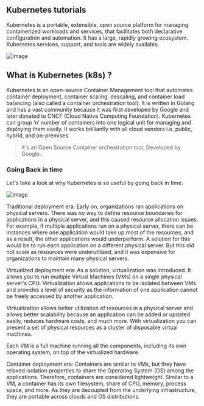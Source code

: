 ## Kubernetes tutorials

Kubernetes is a portable, extensible, open source platform for managing containerized workloads and services, that facilitates both declarative configuration and automation. It has a large, rapidly growing ecosystem. Kubernetes services, support, and tools are widely available.


![image](https://github.com/itanand/devops-for-all/assets/38817976/a2d162f9-3df3-455a-a49e-e75c931c37aa)


## What is Kubernetes (k8s) ?

Kubernetes is an open-source Container Management tool that automates container deployment, container scaling, descaling, and container load balancing (also called a container orchestration tool). It is written in Golang and has a vast community because it was first developed by Google and later donated to CNCF (Cloud Native Computing Foundation). Kubernetes can group ‘n’ number of containers into one logical unit for managing and deploying them easily. It works brilliantly with all cloud vendors i.e. public, hybrid, and on-premises. 

> It's an Open Source Container orchestration tool, Developed by Google.

### Going Back in time 

Let's take a look at why Kubernetes is so useful by going back in time.

![image](https://github.com/itanand/devops-for-all/assets/38817976/11379c1c-aa7d-44d5-a618-ffa69b83da91)

Traditional deployment era: Early on, organizations ran applications on physical servers. There was no way to define resource boundaries for applications in a physical server, and this caused resource allocation issues. For example, if multiple applications run on a physical server, there can be instances where one application would take up most of the resources, and as a result, the other applications would underperform. A solution for this would be to run each application on a different physical server. But this did not scale as resources were underutilized, and it was expensive for organizations to maintain many physical servers.

Virtualized deployment era: As a solution, virtualization was introduced. It allows you to run multiple Virtual Machines (VMs) on a single physical server's CPU. Virtualization allows applications to be isolated between VMs and provides a level of security as the information of one application cannot be freely accessed by another application.

Virtualization allows better utilization of resources in a physical server and allows better scalability because an application can be added or updated easily, reduces hardware costs, and much more. With virtualization you can present a set of physical resources as a cluster of disposable virtual machines.

Each VM is a full machine running all the components, including its own operating system, on top of the virtualized hardware.

Container deployment era: Containers are similar to VMs, but they have relaxed isolation properties to share the Operating System (OS) among the applications. Therefore, containers are considered lightweight. Similar to a VM, a container has its own filesystem, share of CPU, memory, process space, and more. As they are decoupled from the underlying infrastructure, they are portable across clouds and OS distributions.
